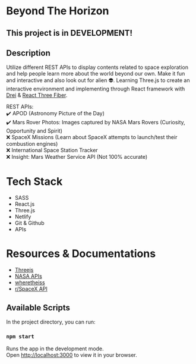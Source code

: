 # Beyond The Horizon

## This project is in **DEVELOPMENT!**

## Description

Utilize different REST APIs to display contents related to space exploration and help people learn more about the world beyond our own. Make it fun and interactive and also look out for alien 👽.
Learning Three.js to create an interactive environment and implementing through React framework with [Drei](https://docs.pmnd.rs/drei/introduction) & [React Three Fiber](https://docs.pmnd.rs/react-three-fiber).

REST APIs:    
✔️ APOD (Astronomy Picture of the Day)  
✔️ Mars Rover Photos: Images captured by NASA Mars Rovers (Curiosity, Opportunity and Spirit)  
❌ SpaceX Missions (Learn about SpaceX attempts to launch/test their combustion engines)  
❌ International Space Station Tracker  
❌ Insight: Mars Weather Service API (Not 100% accurate)  

# Tech Stack
- SASS
- React.js
- Three.js
- Netlify
- Git & Github
- APIs

# Resources & Documentations
- [Threejs](https://threejs.org/)
- [NASA APIs](https://api.nasa.gov/)
- [wheretheiss](https://wheretheiss.at/)
- [r/SpaceX API](https://docs.spacexdata.com/)

## Available Scripts

In the project directory, you can run:

### `npm start`

Runs the app in the development mode.\
Open [http://localhost:3000](http://localhost:3000) to view it in your browser.
